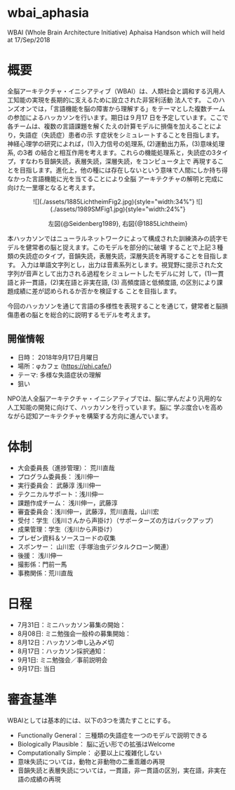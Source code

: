 # wbai_aphasia
WBAI (Whole Brain Architecture Initiative) Aphaisa Handson which will held at 17/Sep/2018

# 概要
全脳アーキテクチャ・イニシアティブ（WBAI）は、人類社会と調和する汎用人工知能の実現を長期的に支えるために設立された非営利活動
法人です。 
このハンズオンでは，「言語機能を脳の障害から理解する」をテーマとした複数チームの参加によるハッカソンを行います。期日は９月17
日を予定しています。ここで各チームは、複数の言語課題を解くたえの計算モデルに損傷を加えることにより，失語症（失読症）患者の示
す症状をシミュレートすることを目指します。神経心理学の研究によれば，(1)入力信号の処理系, (2)運動出力系，(3)意味処理系, の3者
の結合と相互作用を考えます。これらの機能処理系と，失読症の3タイプ，すなわち音韻失読，表層失読，深層失読，をコンピュータ上で
再現することを目指します。進化上，他の種には存在しないという意味で人間にしか持ち得なかった言語機能に光を当てることにより全脳
アーキテクチャの解明と完成に向けた一里塚となると考えます。

<center>
![](./assets/1885LichtheimFig2.jpg){style="width:34%"}
![](./assets/1989SMFig1.jpg){style="width:24%"}

左図{@Seidenberg1989}, 右図{@1885Lichtheim}
</center>


本ハッカソンではニューラルネットワークによって構成された訓練済みの読字モデルを健常者の脳と捉えます。このモデルを部分的に破壊
することで上記３種類の失読症のタイプ，音韻失読，表層失読，深層失読を再現することを目指します。
入力は単語文字列とし，出力は音素系列とします。視覚野に提示された文字列が音声として出力される過程をシミュレートしたモデルに対
して，(1)一貫語と非一貫語，(2)実在語と非実在語, (3) 高頻度語と低頻度語, の区別により課題成績に差が認められるか否かを検証する
ことを目指します。

今回のハッカソンを通じて言語の多様性を表現することを通じて，健常者と脳損傷患者の脳とを総合的に説明するモデルを考えます。

## 開催情報

- 日時： 2018年9月17日月曜日
- 場所：φカフェ (https://phi.cafe/)
- テーマ: 多様な失語症状の理解
- 狙い

NPO法人全脳アーキテクチャ・イニシアティブでは、脳に学んだより汎用的な人工知能の開発に向けて、ハッカソンを行っています。脳に
学ぶ度合いを高めながら認知アーキテクチャを構築する方向に進んでいます。

# 体制
- 大会委員長（進捗管理）： 荒川直哉
- プログラム委員長： 浅川伸一
- 実行委員会： 武藤淳 浅川伸一
- テクニカルサポート：浅川伸一
- 課題作成チーム： 浅川伸一，武藤淳
- 審査委員会：浅川伸一，武藤淳，荒川直哉，山川宏
- 受付：学生（浅川さんから声掛け）（サポーターズの方はバックアップ）
- 成果管理：学生（浅川から声掛け）
- プレゼン資料＆ソースコードの収集
- スポンサー： 山川宏（手塚治虫デジタルクローン関連）
- 後援： 浅川伸一
- 撮影係：門前一馬
- 事務関係：荒川直哉

# 日程

- 7月31日：ミニハッカソン募集の開始：
- 8月08日: ミニ勉強会一般枠の募集開始：
- 8月12日：ハッカソン申し込み〆切
- 8月17日：ハッカソン採択通知：
- 9月1日: ミニ勉強会／事前説明会
- 9月17日: 当日

# 審査基準

WBAIとしては基本的には、以下の3つを満たすことにする。

- Functionally General： 三種類の失語症を一つのモデルで説明できる
- Biologically Plausible： 脳に近い形での拡張はWelcome
- Computationally Simple： 必要以上に複雑化しない
- 意味失読については，動物と非動物の二重乖離の再現
- 音韻失読と表層失読については，一貫語，非一貫語の区別，実在語，非実在語の成績の再現

